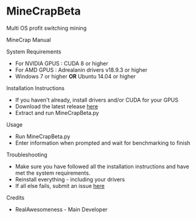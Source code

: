 # MineCrapBeta
Multi OS profit switching mining

MineCrap Manual

System Requirements

- For NVIDIA GPUS : CUDA 8 or higher
- For AMD GPUS : Adrealanin drivers v18.9.3 or higher
- Windows 7 or higher **OR** Ubuntu 14.04 or higher

Installation Instructions

- If you haven&#39;t already, install drivers and/or CUDA for your GPUS
- Download the latest release [here](http://github.com/RealAwesomeness/MineCrapBeta/releases)
- Extract and run MineCrapBeta.py

Usage

- Run MineCrapBeta.py
- Enter information when prompted and wait for benchmarking to finish

Troubleshooting

- Make sure you have followed all the installation instructions and have met the system requirements.
- Reinstall everything - including your drivers
- If all else fails, submit an issue [here](http://github.com/RealAwesomeness/MineCrapBeta/issues)

Credits

- RealAwesomeness - Main Developer

